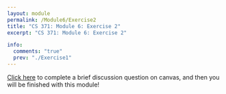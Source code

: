 ```yaml
---
layout: module
permalink: /Module6/Exercise2
title: "CS 371: Module 6: Exercise 2"
excerpt: "CS 371: Module 6: Exercise 2"

info:
  comments: "true"
  prev: "./Exercise1"
---
```


<a href = "https://ursinus.instructure.com/courses/12283/quizzes/13150">Click here</a> to complete a brief discussion question on canvas, and then you will be finished with this module!